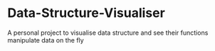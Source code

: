 # Data-Structure-Visualiser
A personal project to visualise data structure and see their functions manipulate data on the fly
